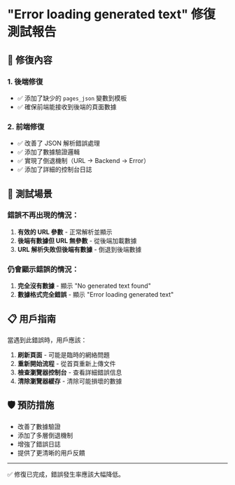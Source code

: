 # "Error loading generated text" 修復測試報告

## 🎯 修復內容

### 1. 後端修復
- ✅ 添加了缺少的 `pages_json` 變數到模板
- ✅ 確保前端能接收到後端的頁面數據

### 2. 前端修復
- ✅ 改善了 JSON 解析錯誤處理
- ✅ 添加了數據驗證邏輯
- ✅ 實現了倒退機制（URL → Backend → Error）
- ✅ 添加了詳細的控制台日誌

## 🧪 測試場景

### 錯誤不再出現的情況：
1. **有效的 URL 參數** - 正常解析並顯示
2. **後端有數據但 URL 無參數** - 從後端加載數據
3. **URL 解析失敗但後端有數據** - 倒退到後端數據

### 仍會顯示錯誤的情況：
1. **完全沒有數據** - 顯示 "No generated text found"
2. **數據格式完全錯誤** - 顯示 "Error loading generated text"

## 📋 用戶指南

當遇到此錯誤時，用戶應該：

1. **刷新頁面** - 可能是臨時的網絡問題
2. **重新開始流程** - 從首頁重新上傳文件
3. **檢查瀏覽器控制台** - 查看詳細錯誤信息
4. **清除瀏覽器緩存** - 清除可能損壞的數據

## 🛡️ 預防措施

- 改善了數據驗證
- 添加了多層倒退機制
- 增強了錯誤日誌
- 提供了更清晰的用戶反饋

---

✅ 修復已完成，錯誤發生率應該大幅降低。
